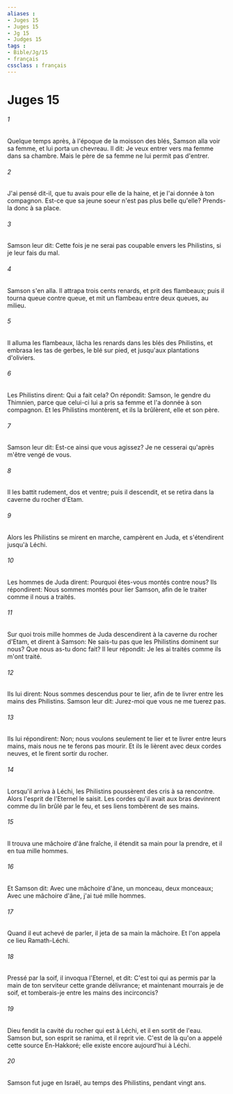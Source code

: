 ```yaml
---
aliases : 
- Juges 15
- Juges 15
- Jg 15
- Judges 15
tags : 
- Bible/Jg/15
- français
cssclass : français
---
```


# Juges 15

###### 1
Quelque temps après, à l'époque de la moisson des blés, Samson alla voir sa femme, et lui porta un chevreau. Il dit: Je veux entrer vers ma femme dans sa chambre. Mais le père de sa femme ne lui permit pas d'entrer.
###### 2
J'ai pensé dit-il, que tu avais pour elle de la haine, et je l'ai donnée à ton compagnon. Est-ce que sa jeune soeur n'est pas plus belle qu'elle? Prends-la donc à sa place.
###### 3
Samson leur dit: Cette fois je ne serai pas coupable envers les Philistins, si je leur fais du mal.
###### 4
Samson s'en alla. Il attrapa trois cents renards, et prit des flambeaux; puis il tourna queue contre queue, et mit un flambeau entre deux queues, au milieu.
###### 5
Il alluma les flambeaux, lâcha les renards dans les blés des Philistins, et embrasa les tas de gerbes, le blé sur pied, et jusqu'aux plantations d'oliviers.
###### 6
Les Philistins dirent: Qui a fait cela? On répondit: Samson, le gendre du Thimnien, parce que celui-ci lui a pris sa femme et l'a donnée à son compagnon. Et les Philistins montèrent, et ils la brûlèrent, elle et son père.
###### 7
Samson leur dit: Est-ce ainsi que vous agissez? Je ne cesserai qu'après m'être vengé de vous.
###### 8
Il les battit rudement, dos et ventre; puis il descendit, et se retira dans la caverne du rocher d'Etam.
###### 9
Alors les Philistins se mirent en marche, campèrent en Juda, et s'étendirent jusqu'à Léchi.
###### 10
Les hommes de Juda dirent: Pourquoi êtes-vous montés contre nous? Ils répondirent: Nous sommes montés pour lier Samson, afin de le traiter comme il nous a traités.
###### 11
Sur quoi trois mille hommes de Juda descendirent à la caverne du rocher d'Etam, et dirent à Samson: Ne sais-tu pas que les Philistins dominent sur nous? Que nous as-tu donc fait? Il leur répondit: Je les ai traités comme ils m'ont traité.
###### 12
Ils lui dirent: Nous sommes descendus pour te lier, afin de te livrer entre les mains des Philistins. Samson leur dit: Jurez-moi que vous ne me tuerez pas.
###### 13
Ils lui répondirent: Non; nous voulons seulement te lier et te livrer entre leurs mains, mais nous ne te ferons pas mourir. Et ils le lièrent avec deux cordes neuves, et le firent sortir du rocher.
###### 14
Lorsqu'il arriva à Léchi, les Philistins poussèrent des cris à sa rencontre. Alors l'esprit de l'Eternel le saisit. Les cordes qu'il avait aux bras devinrent comme du lin brûlé par le feu, et ses liens tombèrent de ses mains.
###### 15
Il trouva une mâchoire d'âne fraîche, il étendit sa main pour la prendre, et il en tua mille hommes.
###### 16
Et Samson dit: Avec une mâchoire d'âne, un monceau, deux monceaux; Avec une mâchoire d'âne, j'ai tué mille hommes.
###### 17
Quand il eut achevé de parler, il jeta de sa main la mâchoire. Et l'on appela ce lieu Ramath-Léchi.
###### 18
Pressé par la soif, il invoqua l'Eternel, et dit: C'est toi qui as permis par la main de ton serviteur cette grande délivrance; et maintenant mourrais je de soif, et tomberais-je entre les mains des incirconcis?
###### 19
Dieu fendit la cavité du rocher qui est à Léchi, et il en sortit de l'eau. Samson but, son esprit se ranima, et il reprit vie. C'est de là qu'on a appelé cette source En-Hakkoré; elle existe encore aujourd'hui à Léchi.
###### 20
Samson fut juge en Israël, au temps des Philistins, pendant vingt ans.

